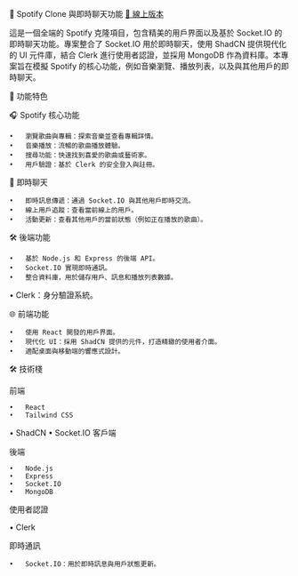 🎵 Spotify Clone 與即時聊天功能
[🚀 線上版本](https://spotify-clone-yicy.onrender.com) 

這是一個全端的 Spotify 克隆項目，包含精美的用戶界面以及基於 Socket.IO 的即時聊天功能。專案整合了 Socket.IO 用於即時聊天，使用 ShadCN 提供現代化的 UI 元件庫，結合 Clerk 進行使用者認證，並採用 MongoDB 作為資料庫。本專案旨在模擬 Spotify 的核心功能，例如音樂瀏覽、播放列表，以及與其他用戶的即時聊天。

🚀 功能特色

🎧 Spotify 核心功能

	•	瀏覽歌曲與專輯：探索音樂並查看專輯詳情。
	•	音樂播放：流暢的歌曲播放體驗。
	•	搜尋功能：快速找到喜愛的歌曲或藝術家。
	•	用戶驗證：基於 Clerk 的安全登入與註冊。

💬 即時聊天

	•	即時訊息傳遞：通過 Socket.IO 與其他用戶即時交流。
	•	線上用戶追蹤：查看當前線上的用戶。
	•	活動更新：查看其他用戶的當前狀態（例如正在播放的歌曲）。

🛠️ 後端功能

	•	基於 Node.js 和 Express 的後端 API。
	•	Socket.IO 實現即時通訊。
	•	整合資料庫，用於儲存用戶、訊息和播放列表數據。
  • Clerk：身分驗證系統。

🌐 前端功能

	•	使用 React 開發的用戶界面。
	•	現代化 UI：採用 ShadCN 提供的元件，打造精緻的使用者介面。
	•	適配桌面與移動端的響應式設計。
 
🛠️ 技術棧

前端

	•	React
	•	Tailwind CSS
  •	ShadCN
	•	Socket.IO 客戶端

後端

	•	Node.js
	•	Express
	•	Socket.IO
	•	MongoDB
 
使用者認證

  •	Clerk
  
即時通訊

	•	Socket.IO：用於即時訊息與用戶狀態更新。
